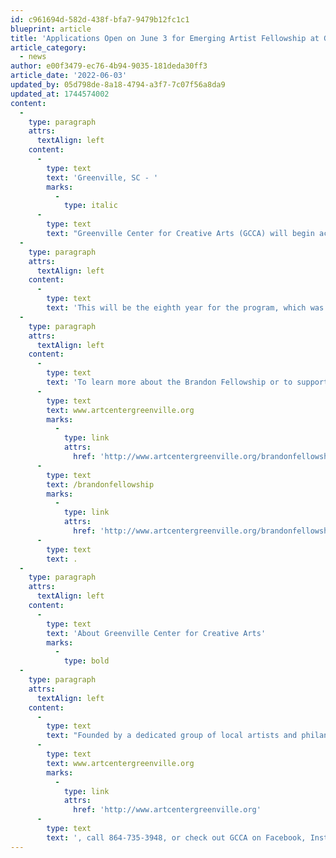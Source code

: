 ```yaml
---
id: c961694d-582d-438f-bfa7-9479b12fc1c1
blueprint: article
title: 'Applications Open on June 3 for Emerging Artist Fellowship at Greenville Center for Creative Arts'
article_category:
  - news
author: e00f3479-ec76-4b94-9035-181deda30ff3
article_date: '2022-06-03'
updated_by: 05d798de-8a18-4794-a3f7-7c07f56a8da9
updated_at: 1744574002
content:
  -
    type: paragraph
    attrs:
      textAlign: left
    content:
      -
        type: text
        text: 'Greenville, SC - '
        marks:
          -
            type: italic
      -
        type: text
        text: "Greenville Center for Creative Arts (GCCA) will begin accepting applications for its annual emerging young artist program, the Brandon Fellowship, on Friday, June 3, 2022. This 12-month program aims to develop three emerging artists between the ages of 21 to 30 who represent the diversity of the Greenville community. Those selected receive free studio space, a stipend for supplies, a supportive environment, mentorship, and complimentary art education for one full year. Through this unique opportunity for young creative arts professionals, Fellowship alumni have established themselves as full-time working artists, designers, graduate students, artists-in-residence, instructors, published artists, grant recipients, and award winners.\_"
  -
    type: paragraph
    attrs:
      textAlign: left
    content:
      -
        type: text
        text: 'This will be the eighth year for the program, which was created in 2015 when the Art Center was founded. The application will be available until July 3rd on GCCA’s website. In addition, paper copies can be picked up in person at 101 Abney Street Tuesday through Friday, 9:00 a.m. to 5:00 p.m., or Saturday 11:00 a.m. to 3:00 p.m. Applicants must be legal citizens of the United States and residents of Greenville County. They must also be between the ages of 21 and 30. Prior professional art training or post-secondary education is not required for consideration. Completed applications must be received by 11:59 p.m. on Wednesday, July 3, 2022, to be considered.'
  -
    type: paragraph
    attrs:
      textAlign: left
    content:
      -
        type: text
        text: 'To learn more about the Brandon Fellowship or to support the program with a donation, visit '
      -
        type: text
        text: www.artcentergreenville.org
        marks:
          -
            type: link
            attrs:
              href: 'http://www.artcentergreenville.org/brandonfellowship'
      -
        type: text
        text: /brandonfellowship
        marks:
          -
            type: link
            attrs:
              href: 'http://www.artcentergreenville.org/brandonfellowship'
      -
        type: text
        text: .
  -
    type: paragraph
    attrs:
      textAlign: left
    content:
      -
        type: text
        text: 'About Greenville Center for Creative Arts'
        marks:
          -
            type: bold
  -
    type: paragraph
    attrs:
      textAlign: left
    content:
      -
        type: text
        text: "Founded by a dedicated group of local artists and philanthropists, Greenville Center for Creative Arts (GCCA) opened in May 2015 as a community hub for the visual arts. A 501(c)(3) non-profit organization, its mission is to enrich the cultural fabric of the communities it serves through visual arts promotion, education, and inspiration. GCCA provides arts education to more than 900 people each year, as well as showcases local artists, and nurtures appreciation and enjoyment in the arts. It houses artists' studios, an emerging artists’ fellowship, exhibitions, free community programs, and classes for all ages. For more information, visit "
      -
        type: text
        text: www.artcentergreenville.org
        marks:
          -
            type: link
            attrs:
              href: 'http://www.artcentergreenville.org'
      -
        type: text
        text: ', call 864-735-3948, or check out GCCA on Facebook, Instagram, and YouTube.'
---
```

